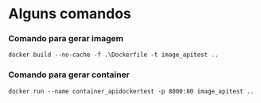 # Alguns comandos 
 ### Comando para gerar imagem
   ~~~Docker
   docker build --no-cache -f .\Dockerfile -t image_apitest ..
   ~~~
       
 ### Comando para gerar container

  ~~~Docker
  docker run --name container_apidockertest -p 8000:80 image_apitest .. 
  ~~~
